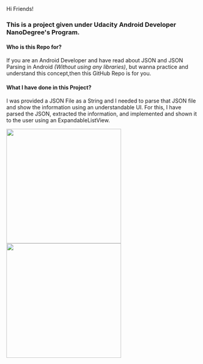 Hi Friends!

### This is a project given under Udacity Android Developer NanoDegree's Program.

#### Who is this Repo for?
If you are an Android Developer and have read about JSON and JSON Parsing in Android _(Without using any libraries)_, but wanna practice and understand this concept,then this GitHub Repo is for you.

#### What I have done in this Project?
I was provided a JSON File as a String and I needed to parse that JSON file and show the information using an understandable UI. For this, I have parsed the JSON, extracted the information, and implemented and shown it to the user using an ExpandableListView. 

<img align="left" src="https://user-images.githubusercontent.com/19914114/41314629-f7095e48-6eaa-11e8-9b6f-554a5a762a5f.jpg" width="300"><img align="center" src="https://user-images.githubusercontent.com/19914114/41314628-f6cbdf46-6eaa-11e8-8f45-ae4ee2574fe6.jpg" width="300">
